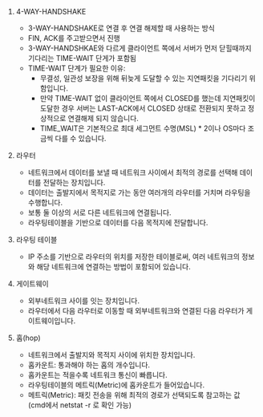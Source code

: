 1. 4-WAY-HANDSHAKE
    - 3-WAY-HANDSHAKE로 연결 후 연결 해제할 때 사용하는 방식
    - FIN, ACK를 주고받으면서 진행
    - 3-WAY-HANDSHKAE와 다르게 클라이언트 쪽에서 서버가 먼저 닫힐때까지 기다리는 TIME-WAIT 단게가 포함됨
    - TIME-WAIT 단계가 필요한 이유:
        - 무결성, 일관성 보장을 위해 뒤늦게 도달할 수 있는 지연패킷을 기다리기 위함입니다.
        - 만약 TIME-WAIT 없이 클라이언트 쪽에서 CLOSED를 했는데 지연패킷이 도달한 경우 서버는 LAST-ACK에서 CLOSED 상태로 전환되지 못하고 정상적으로 연결해제 되지 않습니다.
        - TIME_WAIT은 기본적으로 최대 세그먼트 수명(MSL) * 2이나 OS마다 조금씩 다를 수 있습니다.

2. 라우터
    - 네트워크에서 데이터를 보낼 때 네트워크 사이에서 최적의 경로를 선택해 데이터를 전달하는 장치입니다.
    - 데이터는 출발지에서 목적지로 가는 동안 여러개의 라우터를 거치며 라우팅을 수행합니다.
    - 보통 둘 이상의 서로 다른 네트워크에 연결됩니다.
    - 라우팅테이블을 기반으로 데이터를 다음 목적지에 전달합니다.

3. 라우팅 테이블
    - IP 주소를 기반으로 라우터의 위치를 저장한 테이블로써, 여러 네트워크의 정보와 해당 네트워크에 연결하는 방법이 포함되어 있습니다.

4. 게이트웨이
    - 외부네트워크 사이를 잇는 장치입니다.
    - 라우터에서 다음 라우터로 이동할 때 외부네트워크와 연결된 다음 라우터가 게이트웨이입니다.

5. 홉(hop)
    - 네트워크에서 출발지와 목적지 사이에 위치한 장치입니다.
    - 홉카운트: 통과해야 하는 홉의 개수입니다.
    - 홉카운트는 적을수록 네트워크 통신이 빠릅니다.
    - 라우팅테이블의 메트릭(Metric)에 홉카운트가 들어있습니다.
    - 메트릭(Metric): 패킷 전송을 위해 최적의 경로가 선택되도록 참고하는 값
(cmd에서 netstat -r 로 확인 가능)
    
